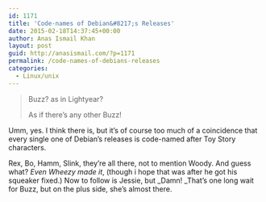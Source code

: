 ```yaml
---
id: 1171
title: 'Code-names of Debian&#8217;s Releases'
date: 2015-02-18T14:37:45+00:00
author: Anas Ismail Khan
layout: post
guid: http://anasismail.com/?p=1171
permalink: /code-names-of-debians-releases
categories:
  - Linux/unix
---
```

> Buzz? as in Lightyear?
> 
> As if there&#8217;s any other Buzz!

Umm, yes. I think there is, but it&#8217;s of course too much of a coincidence that every single one of Debian&#8217;s releases is code-named after Toy Story characters.

Rex, Bo, Hamm, Slink, they&#8217;re all there, not to mention Woody. And guess what? _Even Wheezy made it_, (though i hope that was after he got his squeaker fixed.) Now to follow is Jessie, but _Damn! _That&#8217;s one long wait for Buzz, but on the plus side, she&#8217;s almost there.